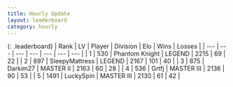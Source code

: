 ```yaml
---
title: Hourly Update
layout: leaderboard
category: hourly
---
```


{: .leaderboard}
| Rank | LV | Player | Division | Elo | Wins | Losses |
| --- | --- | --- | --- | --- | --- | --- |
| <span data-change="0">1</span> | 530 | <span title="ID: 742939">Phantom Knight</span> | LEGEND | <span data-change="0">2215</span> | <span data-change="0">69</span> | <span data-change="0">22</span> |
| <span data-change="0">2</span> | 897 | <span title="ID: 153129">SleepyMattress</span> | LEGEND | <span data-change="0">2167</span> | <span data-change="0">101</span> | <span data-change="0">40</span> |
| <span data-change="0">3</span> | 875 | <span title="ID: 694036">Darkim27</span> | MASTER II | <span data-change="0">2163</span> | <span data-change="0">60</span> | <span data-change="0">28</span> |
| <span data-change="2">4</span> | 536 | <span title="ID: 742306">Grtfj</span> | MASTER III | <span data-change="16">2136</span> | <span data-change="2">90</span> | <span data-change="0">53</span> |
| <span data-change="-1">5</span> | 1491 | <span title="ID: 498412">LuckySpin</span> | MASTER III | <span data-change="0">2130</span> | <span data-change="0">61</span> | <span data-change="0">42</span> |